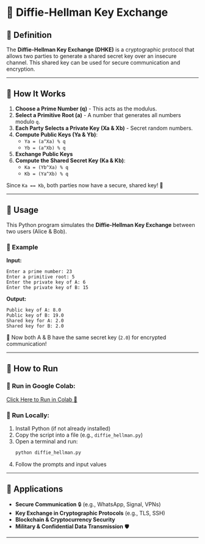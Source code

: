 # 🔐 Diffie-Hellman Key Exchange

## 📜 Definition
The **Diffie-Hellman Key Exchange (DHKE)** is a cryptographic protocol that allows two parties to generate a shared secret key over an insecure channel. This shared key can be used for secure communication and encryption.

---

## 🧠 How It Works
1. **Choose a Prime Number (q)** - This acts as the modulus.
2. **Select a Primitive Root (a)** - A number that generates all numbers modulo `q`.
3. **Each Party Selects a Private Key (Xa & Xb)** - Secret random numbers.
4. **Compute Public Keys (Ya & Yb)**:
   - `Ya = (a^Xa) % q`
   - `Yb = (a^Xb) % q`
5. **Exchange Public Keys**
6. **Compute the Shared Secret Key (Ka & Kb)**:
   - `Ka = (Yb^Xa) % q`
   - `Kb = (Ya^Xb) % q`

Since `Ka == Kb`, both parties now have a secure, shared key! 🔑

---

## 🚀 Usage
This Python program simulates the **Diffie-Hellman Key Exchange** between two users (Alice & Bob).

### 📌 Example
**Input:**
```
Enter a prime number: 23
Enter a primitive root: 5
Enter the private key of A: 6
Enter the private key of B: 15
```

**Output:**
```
Public key of A: 8.0
Public key of B: 19.0
Shared key for A: 2.0
Shared key for B: 2.0
```

🎉 Now both A & B have the same secret key (`2.0`) for encrypted communication!

---

## 🎯 How to Run
### 🔗 Run in Google Colab:
[Click Here to Run in Colab 🚀](https://colab.research.google.com/drive/173m2jIRlZCZ0dp9Y7q7vDclmhXrvJPcV?usp=sharing)

### 🏃 Run Locally:
1. Install Python (if not already installed)
2. Copy the script into a file (e.g., `diffie_hellman.py`)
3. Open a terminal and run:
   ```bash
   python diffie_hellman.py
   ```
4. Follow the prompts and input values

---

## 🎯 Applications
- **Secure Communication** 🔒 (e.g., WhatsApp, Signal, VPNs)
- **Key Exchange in Cryptographic Protocols** (e.g., TLS, SSH)
- **Blockchain & Cryptocurrency Security**
- **Military & Confidential Data Transmission** 🛡️

---



